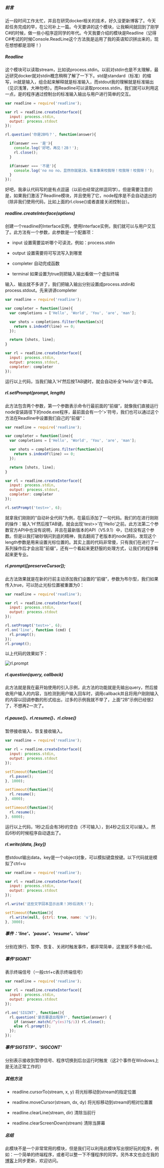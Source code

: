 ##### 前言
近一段时间工作太忙，并且在研究docker相关的技术，好久没更新博客了。今天趁任务完成的早，在公司补上一篇。今天要讲的这个模块，让我瞬间就回到了刚学C#的时候，做一些小程序逗同学的年代。今天我要介绍的模块是Readline（记得C#考试的时候Console.ReadLine这个方法我是运用了我的英语知识拼出来的，现在想想都是泪呀！）

##### Readline
这个模块可以读取stream，比如说process.stdin。以前对stdin也是不太理解，最近研究docker就对stdin概念稍稍了解了一下下。std是standard（标准）的缩写，in就是输入，组合起来解释就是标准输入，而stdout我的理解就是标准输出（见识浅薄，大神勿喷）。而Readline可以读取process.stdin，我们就可以利用这一点，是的程序通过控制台的标准输入输出与用户进行简单的交互。

```js
var readline = require('readline');

var rl = readline.createInterface({
  input: process.stdin,
  output: process.stdout
});

rl.question('你是2B吗？', function(answer){

  if(answer === '是'){
    console.log('好吧，再见！2B！');
    rl.close();
  }

  if(answer === '不是'){
    console.log('no no no，显然你就是2B，有本事来咬我呀！咬我呀！咬我呀！');
  }
});
```

好吧，我承认代码写的是有点逗逼（以前也经常这样逗同学）。但是需要注意的是，如果我们激活了Readline模块，并且使用了它，node程序是不会自动退出的（除非我们使用代码，比如上面的rl.close()或者直接关闭控制台）。

##### readline.createInterface(options)
创建一个readline的Interface实例，使用Interface实例，我们就可以与用户交互了。此方法有一个参数，此参数是一个配置项：

+ input 设置需要监听哪个可读流，例如：process.stdin

+ output 设置需要将可写流写入到哪里

+ completer 自动完成函数

+ terminal 如果设置为true则把输入输出看做一个虚拟终端

输入、输出就不多讲了，我们把输入输出分别设置成process.stdin和process.stdout。先来讲讲completer

```js
var readline = require('readline');

var completer = function(line){
  var completions = ['Hello', 'World', 'You', 'are', 'man'];

  var shots = completions.filter(function(s){
    return s.indexOf(line) == 0;
  });

  return [shots, line];
}

var rl = readline.createInterface({
  input: process.stdin,
  output: process.stdout,
  completer: completer
});
```

运行以上代码，当我们输入'H'然后按TAB键时，就会自动补全'Hello'这个单词。

##### rl.setPrompt(prompt, length)
此方法包含两个参数，第一个参数表示命令行最前面的“前缀”，就像我们直接运行node安装路径下的node.exe程序，最前面会有一个'>'符号，我们也可以通过这个方法在Readline中设置我们自己的“前缀”：

```js
var readline = require('readline');

var completer = function(line){
  var completions = ['Hello', 'World', 'You', 'are', 'man'];

  var shots = completions.filter(function(s){
    return s.indexOf(line) == 0;
  });

  return [shots, line];
}

var rl = readline.createInterface({
  input: process.stdin,
  output: process.stdout,
  completer: completer
});

rl.setPrompt('test>>', 6);
```

就拿我们刚刚的“自动补全代码”为例，在最后添加了一句代码。我们的在进行刚刚的操作：输入'H'然后按TAB键。就会出现'test>>'在'Hello'之前。此方法第二个参数官方API中也没有说明，并且在最新版本的API（V5.9.1）中，已经没有这个参数。但是以我打破砂锅问到底的精神，我去翻阅了老版本的node源码，发现这个length参数是用来设置光标位置的。其实上面的代码非常傻，只有我们在进行了一系列操作后才会出现“前缀”，还有一个看起来更舒服的处理方式，让我们的程序看起来更专业。

##### rl.prompt([preserveCursor]);
此方法效果就是在新的行前主动添加我们设置的“前缀”，参数为布尔型，我们如果传入true，可以防止光标位置被重置为0：

```js
var readline = require('readline');

var rl = readline.createInterface({
  input: process.stdin,
  output: process.stdout
});

rl.setPrompt('test>>', 6);
rl.on('line', function (cmd) {
  rl.prompt();
});
rl.prompt();
```

以上代码的效果如下：

![rl.prompt](https://www.sunweifeng.cn/content/images/manual/rl_prompt.png)

##### rl.question(query, callback)
此方法就是我在最开始使用的引入示例，此方法的功能就是先输出query，然后接收用户输入的内容，当检测到用户输入回车时，调用callback并且将用户刚刚输入的内容以回调参数的形式给出，过多的示例我就不举了，上面“2B”示例已经很2了，不想再2一次了。

##### rl.pause()、rl.resume()、rl.close()
暂停接收输入、恢复接收输入。

```js
var readline = require('readline');

var rl = readline.createInterface({
  input: process.stdin,
  output: process.stdout
});

setTimeout(function(){
  rl.pause();
}, 1000);

setTimeout(function(){
  rl.resume();
}, 4000);

setTimeout(function(){
  rl.resume();
}, 6000);
```

运行以上代码，1秒之后会有3秒的空白（不可输入），到4秒之后又可以输入。然后6秒的时候程序自动退出了。

##### rl.write(data, [key])
想stdout输出data，key是一个object对象，可以模拟键盘按键。以下代码就是模拟了ctrl+u

```js
var readline = require('readline');

var rl = readline.createInterface({
  input: process.stdin,
  output: process.stdout
});

rl.write('这些文字回本显示出来！3秒后消失！');

setTimeout(function(){
  rl.write(null, {ctrl: true, name: 'u'});
}, 3000);
```

##### 事件：'line'、'pause'、'resume'、'close'
分别在换行、暂停、恢复、关闭时触发事件，都非常简单，这里就不多做介绍。

##### 事件'SIGINT'
表示终端信号（一般ctrl+c表示终端信号）

```js
var readline = require('readline');

var rl = readline.createInterface({
  input: process.stdin,
  output: process.stdout
});

rl.on('SIGINT', function(){
  rl.question('是否要退出程序?', function(answer) {
    if (answer.match(/^y(es)?$/i)) rl.close();
    else rl.prompt();
  });
});
```

##### 事件'SIGTSTP'、'SIGCONT'
分别表示接收到暂停信号、程序切换到后台运行时触发（这2个事件在Windows上是无法正常工作的）

##### 其他方法
+ readline.cursorTo(stream, x, y) 将光标移动到stream的指定位置

+ readline.moveCursor(stream, dx, dy) 将光标移动到stream的相对位置置
+ readline.clearLine(stream, dir) 清除当前行

+ readline.clearScreenDown(stream) 清除当屏幕


##### 总结
此模块不是一个非常常用的模块，但是我们可以利用此模块写出很好玩的程序，例如：一个简单的终端程序，或者可以整一下不懂程序的同学。另外本文也会在我的[博客](https://www.sunweifeng.cn/node-readline/)上同步更新，欢迎访问。
